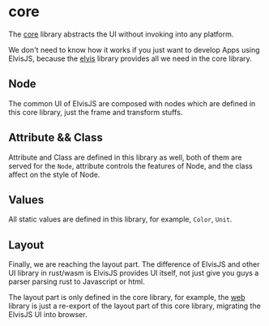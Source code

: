 # core

The [core][core] library abstracts the UI without invoking into any platform.

We don't need to know how it works if you just want to develop Apps using
ElvisJS, because the [elvis][elvis] library provides all we need in the
core library.

## Node

The common UI of ElvisJS are composed with nodes which are defined in this core
library, just the frame and transform stuffs.

## Attribute && Class

Attribute and Class are defined in this library as well, both of them are served for
the `Node`, attribute controls the features of Node, and the class affect on the style
of Node.

## Values

All static values are defined in this library, for example, `Color`, `Unit`.

## Layout

Finally, we are reaching the layout part. The difference of ElvisJS and other UI library
in rust/wasm is ElvisJS provides UI itself, not just give you guys a parser parsing rust
to Javascript or html.

The layout part is only defined in the core library, for example, the [web][web] library
is just a re-export of the layout part of this core library, migrating the ElvisJS UI
into browser.


[web]: https://github.com/elvisjs/elvis/tree/master/crates/web
[core]: https://github.com/elvisjs/elvis/tree/master/crates/core
[elvis]: https://github.com/elvisjs/elvis
